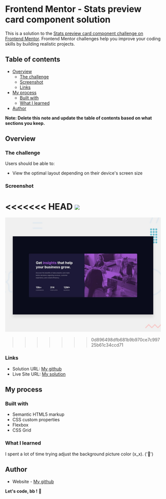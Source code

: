 # Frontend Mentor - Stats preview card component solution

This is a solution to the [Stats preview card component challenge on Frontend Mentor](https://www.frontendmentor.io/challenges/stats-preview-card-component-8JqbgoU62). Frontend Mentor challenges help you improve your coding skills by building realistic projects. 

## Table of contents

- [Overview](#overview)
  - [The challenge](#the-challenge)
  - [Screenshot](#screenshot)
  - [Links](#links)
- [My process](#my-process)
  - [Built with](#built-with)
  - [What I learned](#what-i-learned)
- [Author](#author)


**Note: Delete this note and update the table of contents based on what sections you keep.**

## Overview

### The challenge

Users should be able to:

- View the optimal layout depending on their device's screen size

### Screenshot

<<<<<<< HEAD
![](./screenshot.jpg)
=======
![](https://github.com/hemanuela/stats-preview-card-component-main/blob/main/design/desktop-preview.jpg)
>>>>>>> 0d896498dfb681b9b970ce7c99725b61c34ccd71



### Links

- Solution URL: [My github](https://github.com/hemanuela/stats-preview-card-component-main)
- Live Site URL: [My solution](https://hemanuela.github.io/stats-preview-card-component-main/)

## My process

### Built with

- Semantic HTML5 markup
- CSS custom properties
- Flexbox
- CSS Grid


### What I learned

I spent a lot of time trying adjust the background picture color (x_x).
('🎉')


## Author

- Website - [My github](https://github.com/hemanuela)




**Let's code, bb !** 🚀
